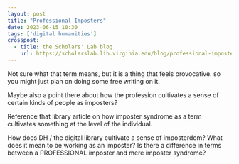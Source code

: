 ```yaml
---
layout: post
title: "Professional Imposters"
date: 2023-06-15 10:30
tags: ['digital humanities']
crosspost:
  - title: the Scholars' Lab blog
    url: https://scholarslab.lib.virginia.edu/blog/professional-imposters
---
```


Not sure what that term means, but it is a thing that feels provocative. so you might just plan on doing some free writing on it.

Maybe also a point there about how the profession cultivates a sense of certain kinds of people as imposters?

Reference that library article on how imposter syndrome as a term cultivates something at the level of the individual.

How does DH / the digital library cultivate a sense of imposterdom?
What does it mean to be working as an imposter? Is there a difference in terms between a PROFESSIONAL imposter and mere imposter syndrome?

